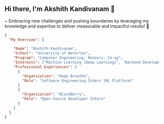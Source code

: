 
## Hi there, I'm Akshith Kandivanam 👋 

~ Embracing new challenges and pushing boundaries by leveraging my knowledge and expertise to deliver measurable and impactful results! 🎯
```json
{
  "My Overview": {
  
    "Name": "Akshith Kandivanam",
    "School": "University of Waterloo",
    "Program": "Computer Engineering, Honours, Co-op",
    "Interests": ["Machine Learning (Deep Learning)", "Backend Development", "Cloud Computing"],
    "Professional Experiences": [
      {
        "Organization": "Deep Breathe",
        "Role": "Software Engineering Intern (ML Platform)"
      }
      {
        "Organization": "BlackBerry",
        "Role": "Open-Source Developer Intern"
      }
    ]
  }
}

```
<!---
akkik04/akkik04 is a ✨ special ✨ repository because its `README.md` (this file) appears on your GitHub profile.
You can click the Preview link to take a look at your changes.
--->
